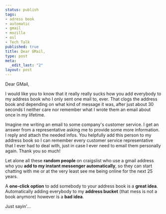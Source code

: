 ```yaml
--- 
status: publish
tags: 
- adress book
- automatic
- gmail
- mozilla
- osl
- Tech Talk
published: true
title: Dear GMail,
type: post
meta: 
  _edit_last: "2"
layout: post
---
```

Dear GMail,

I would like you to know that it really really sucks how you add everybody to my address book who I only sent one mail to, ever. That clogs the address book and depending on what kind of message it was, after just about 30 seconds I neither care nor remember what I wrote them an email about once in my lifetime.

Imagine me writing an email to some company's customer service. I get an answer from a representative asking me to provide some more information. I reply and attach the needed infos. You helpfully add this person to my address book so I can remember every customer service representative that I ever had to deal with, just in case I ever need to email them personally again. Thank you so much!

Let alone all these <strong>random people</strong> on craigslist who use a gmail address who you <strong>add to my instant messenger automatically</strong>, so they can start chatting with me or at the very least see me being online for the next 25 years.

A <strong>one-click option</strong> to add somebody to your address book is a <strong>great idea</strong>. Automatically adding everybody to my <strong>address bucket</strong> (that mess is not a book anymore) however is a <strong>bad idea</strong>.

Just sayin'...
